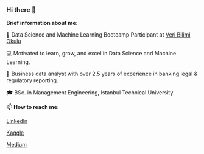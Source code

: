### Hi there 👋

**Brief information about me:**

🌱	Data Science and Machine Learning Bootcamp Participant at [Veri Bilimi Okulu](https://www.linkedin.com/in/veribilimiokulu/)

 💻 	Motivated to learn, grow, and excel in Data Science and Machine Learning.
 
:muscle:	Business data analyst with over 2.5 years of experience in banking legal & regulatory reporting.

:mortar_board:	BSc. in Management Engineering, Istanbul Technical University.

📫  **How to reach me:**

[Linkedln](https://www.linkedin.com/in/mursideyarkin/)

[Kaggle](https://www.kaggle.com/mursideyarkin)

[Medium](https://medium.com/@yarkinmurside)
